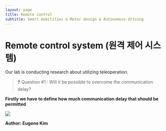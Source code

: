 ```yaml
---
layout: page
title: Remote control
subtitle: Smart mobilities & Motor design & Autonomous-driving
---
```


# Remote control system (원격 제어 시스템)
Our lab is conducting research about utilizing teleoperation.
> :question: Question #1 : Will it be possible to overcome the communication delay?

**Firstly we have to define how much communication delay that should be permitted**


![](https://github.com/hrchalab/hrchalab.github.io/blob/master/assets/remote/CD.jpg?raw=true)

**Author: Eugene Kim**
